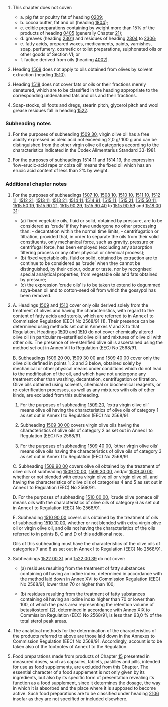 1. This chapter does not cover:

    - a. pig fat or poultry fat of heading [0209](/headings/0209);
    - b. cocoa butter, fat and oil (heading [1804](/headings/1804));
    - c. edible preparations containing by weight more than 15% of the products of heading [0405](/headings/0405) (generally Chapter [21](/chapters/21));
    - d. greaves (heading [2301](/headings/2301)) and residues of heading [2304](/headings/2304) to [2306](/headings/2306);
    - e. fatty acids, prepared waxes, medicaments, paints, varnishes, soap, perfumery, cosmetic or toilet preparations, sulphonated oils or other goods of Section VI; or
    - f. factice derived from oils (heading [4002](/headings/4002)).

2. Heading [1509](/headings/1509) does not apply to oils obtained from olives by solvent extraction (heading [1510](/headings/1510)).

3. Heading [1518](/headings/1518) does not cover fats or oils or their fractions merely denatured, which are to be classified in the heading appropriate to the corresponding undenatured fats and oils and their fractions.

4. Soap-stocks, oil foots and dregs, stearin pitch, glycerol pitch and wool grease residues fall in heading [1522](/headings/1522).

### Subheading notes

1. For the purposes of subheading [1509 30](/subheadings/1509300000-80), virgin olive oil has a free acidity expressed as oleic acid not exceeding 2,0 g/ 100 g and can be distinguished from the other virgin olive oil categories according to the characteristics indicated in the Codex Alimentarius Standard 33-1981.

2. For the purposes of subheadings [1514 11](/subheadings/1514110000-80) and [1514 19](/subheadings/1514190000-80), the expression ‘low-erucic-acid rape or colza oil’ means the fixed oil which has an erucic acid content of less than 2% by weight.

### Additional chapter notes

1. For the purposes of subheadings [1507 10](/subheadings/1507100000-80), [1508 10](/subheadings/1508100000-80), [1510 10](/commodities/1510100000), [1511 10](/subheadings/1511100000-80), [1512 11](/subheadings/1512110000-80), [1512 21](/subheadings/1512210000-80), [1513 11](/subheadings/1513110000-80), [1513 21](/subheadings/1513210000-80), [1514 11](/subheadings/1514110000-80), [1514 91](/subheadings/1514910000-80), [1515 11](/commodities/1515110000), [1515 21](/subheadings/1515210000-80), [1515 50 11](/commodities/1515501100), [1515 50 19](/commodities/1515501900), [1515 90 21](/commodities/1515902100), [1515 90 29](/commodities/1515902900), [1515 90 40](/commodities/1515904000) to [1515 90 59](/commodities/1515905900) and [1518 00 31](/commodities/1518003100):

    - (a) fixed vegetable oils, fluid or solid, obtained by pressure, are to be considered as ‘crude’ if they have undergone no other processing than:
          - decantation within the normal time limits,
          - centrifugation or filtration, provided that, in order to separate the oils from their solid constituents, only mechanical force, such as gravity, pressure or centrifugal force, has been employed (excluding any absorption filtering process or any other physical or chemical process);
    - (b) fixed vegetable oils, fluid or solid, obtained by extraction are to continue to be considered as ‘crude’ when they cannot be distinguished, by their colour, odour or taste, nor by recognised special analytical properties, from vegetable oils and fats obtained by pressure;
    - (c) the expression ‘crude oils’ is to be taken to extend to degummed soya-bean oil and to cotton-seed oil from which the gossypol has been removed.

2. A. Headings [1509](/headings/1509) and [1510](/headings/1510) cover only oils derived solely from the treatment of olives and having the characteristics, with regard to the content of fatty acids and sterols, which are referred to in Annex I to Commission Regulation (EEC) No 2568/91 (1).
    Their presence can be determined using methods set out in Annexes V and X to that Regulation. Headings [1509](/headings/1509) and [1510](/headings/1510) do not cover chemically altered olive oil (in particular re-esterified olive oil) and mixtures of olive oil with other oils.
    The presence of re-esterified olive oil is ascertained using the method set out in Annex VII to Regulation (EEC) No 2568/91.
   
    B. Subheadings [1509 20 00](/subheadings/1509200000-80), [1509 30 00](/subheadings/1509300000-80) and [1509 40 00](/commodities/1509400000) cover only the olive oils defined in points 1, 2 and 3 below, obtained solely by mechanical or other physical means under conditions which do not lead to the modification of the oil, and which have not undergone any treatment other than washing, decantation, centrifugation or filtration. Olive oils obtained using solvents, chemical or biochemical reagents, or re-esterification processes, as well as any mixtures with oils of other kinds, are excluded from this subheading.

      1. For the purposes of subheading [1509 20](/subheadings/1509200000-80), ‘extra virgin olive oil’ means olive oil having the characteristics of olive oils of category 1 as set out in Annex I to Regulation (EEC) No 2568/91.

      2. Subheading [1509 30 00](/subheadings/1509300000-80) covers  virgin olive oils having the characteristics of olive oils of category 2 as set out in Annex I to Regulation (EEC) No 2568/91.

      3. For the purposes of subheading [1509 40 00](/commodities/1509400000), ‘other virgin olive oils’ means olive oils having the characteristics of olive oils of category 3 as set out in Annex I to Regulation (EEC) No 2568/91.

    C. Subheading [1509 90 00](/subheadings/1509900000-80) covers olive oil obtained by the treatment of olive oils of subheading [1509 20 00](/subheadings/1509200000-80), [1509 30 00](/subheadings/1509300000-80), and/or [1509 40 00](/commodities/1509400000), whether or not blended with extra virgin olive oil or virgin olive oil, and having the characteristics of olive oils of categories 4 and 5 as set out in Annex I to Regulation (EEC) No 2568/91.

    D. For the purposes of subheading [1510 00 00](/commodities/1510000000), ‘crude olive pomace oil’ means oils with the characteristics of olive oils of category 6 as set out in Annex I to Regulation (EEC) No 2568/91.

    E. Subheading [1510 90 00](/commodities/1510900000) covers oils obtained by the treatment of oils of subheading [1510 10 00](/commodities/1510100000), whether or not blended with extra virgin olive oil or virgin olive oil, and oils not having the characteristics of the oils referred to in points B, C and D of this additional note.

    Oils of this subheading must have the characteristics of the olive oils of categories 7 and 8 as set out in Annex I to Regulation (EEC) No 2568/91.

3. Subheadings [1522 00 31](/commodities/1522003100) and [1522 00 39](/commodities/1522003900) do not cover:

   - (a) residues resulting from the treatment of fatty substances containing oil having an iodine index, determined in accordance with the method laid down in Annex XVI to Commission Regulation (EEC) No 2568/91, lower than 70 or higher than 100;
   
   - (b) residues resulting from the treatment of fatty substances containing oil having an iodine index higher than 70 or lower than 100, of which the peak area representing the retention volume of betasitosterol (2), determined in accordance with Annex XIX to Commission Regulation (EEC) No 2568/91, is less than 93,0 % of the total sterol peak areas.

4. The analytical methods for the determination of the characteristics of the products referred to above are those laid down in the Annexes to Commission Regulation (EEC) No 2568/91. Accordingly, account is to be taken also of the footnotes of Annex I to the Regulation.

5. Food preparations made from products of Chapter [15](/chapters/15) presented in measured doses, such as capsules, tablets, pastilles and pills, intended for use as food supplements, are excluded from this Chapter. The essential character of a food supplement is not only given by its ingredients, but also by its specific form of presentation revealing its function as a food supplement, since it determines the dosage, the way in which it is absorbed and the place where it is supposed to become active. Such food preparations are to be classified under heading [2106](/headings/2106) insofar as they are not specified or included elsewhere.
